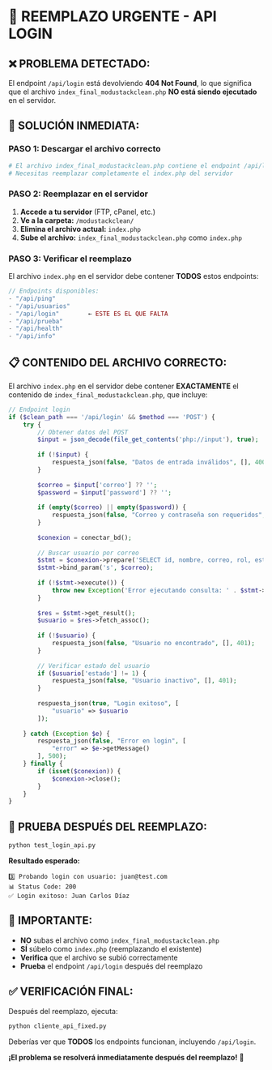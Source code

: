 # 🚨 REEMPLAZO URGENTE - API LOGIN

## ❌ **PROBLEMA DETECTADO:**

El endpoint `/api/login` está devolviendo **404 Not Found**, lo que significa que el archivo `index_final_modustackclean.php` **NO está siendo ejecutado** en el servidor.

## 🔧 **SOLUCIÓN INMEDIATA:**

### **PASO 1: Descargar el archivo correcto**
```bash
# El archivo index_final_modustackclean.php contiene el endpoint /api/login
# Necesitas reemplazar completamente el index.php del servidor
```

### **PASO 2: Reemplazar en el servidor**
1. **Accede a tu servidor** (FTP, cPanel, etc.)
2. **Ve a la carpeta:** `/modustackclean/`
3. **Elimina el archivo actual:** `index.php`
4. **Sube el archivo:** `index_final_modustackclean.php` como `index.php`

### **PASO 3: Verificar el reemplazo**
El archivo `index.php` en el servidor debe contener **TODOS** estos endpoints:

```php
// Endpoints disponibles:
- "/api/ping"
- "/api/usuarios" 
- "/api/login"        ← ESTE ES EL QUE FALTA
- "/api/prueba"
- "/api/health"
- "/api/info"
```

## 📋 **CONTENIDO DEL ARCHIVO CORRECTO:**

El archivo `index.php` en el servidor debe contener **EXACTAMENTE** el contenido de `index_final_modustackclean.php`, que incluye:

```php
// Endpoint login
if ($clean_path === '/api/login' && $method === 'POST') {
    try {
        // Obtener datos del POST
        $input = json_decode(file_get_contents('php://input'), true);
        
        if (!$input) {
            respuesta_json(false, "Datos de entrada inválidos", [], 400);
        }
        
        $correo = $input['correo'] ?? '';
        $password = $input['password'] ?? '';
        
        if (empty($correo) || empty($password)) {
            respuesta_json(false, "Correo y contraseña son requeridos", [], 400);
        }
        
        $conexion = conectar_bd();
        
        // Buscar usuario por correo
        $stmt = $conexion->prepare('SELECT id, nombre, correo, rol, estado, creado_en FROM usuarios WHERE correo = ?');
        $stmt->bind_param('s', $correo);
        
        if (!$stmt->execute()) {
            throw new Exception('Error ejecutando consulta: ' . $stmt->error);
        }
        
        $res = $stmt->get_result();
        $usuario = $res->fetch_assoc();
        
        if (!$usuario) {
            respuesta_json(false, "Usuario no encontrado", [], 401);
        }
        
        // Verificar estado del usuario
        if ($usuario['estado'] != 1) {
            respuesta_json(false, "Usuario inactivo", [], 401);
        }
        
        respuesta_json(true, "Login exitoso", [
            "usuario" => $usuario
        ]);
        
    } catch (Exception $e) {
        respuesta_json(false, "Error en login", [
            "error" => $e->getMessage()
        ], 500);
    } finally {
        if (isset($conexion)) {
            $conexion->close();
        }
    }
}
```

## 🧪 **PRUEBA DESPUÉS DEL REEMPLAZO:**

```bash
python test_login_api.py
```

**Resultado esperado:**
```
3️⃣ Probando login con usuario: juan@test.com
📊 Status Code: 200
✅ Login exitoso: Juan Carlos Díaz
```

## 🚨 **IMPORTANTE:**

- **NO** subas el archivo como `index_final_modustackclean.php`
- **SÍ** súbelo como `index.php` (reemplazando el existente)
- **Verifica** que el archivo se subió correctamente
- **Prueba** el endpoint `/api/login` después del reemplazo

## ✅ **VERIFICACIÓN FINAL:**

Después del reemplazo, ejecuta:
```bash
python cliente_api_fixed.py
```

Deberías ver que **TODOS** los endpoints funcionan, incluyendo `/api/login`.

**¡El problema se resolverá inmediatamente después del reemplazo!** 🚀
